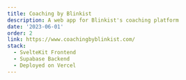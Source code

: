 ```yaml
---
title: Coaching by Blinkist
description: A web app for Blinkist's coaching platform
date: '2023-06-01'
order: 2
link: https://www.coachingbyblinkist.com/
stack:
  - SvelteKit Frontend
  - Supabase Backend
  - Deployed on Vercel
---
```

